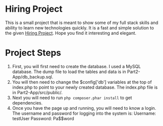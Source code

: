 # Hiring Project
This is a small project that is meant to show some of my full stack skills and ability to learn new technologies quickly.  It is a fast and simple solution to the given [Hiring Project](https://github.com/StrivvenMedia/HiringProject).  Hope you find it interesting and elegant.



# Project Steps
1. First, you will first need to create the database.  I used a MySQL database.  The dump file to load the tables and data is in Part2-App/db_backup.sql. 
2. You will then need to change the $config['db'] variables at the top of index.php to point to your newly created database.  The index.php file is in Part2-App/src/public/.
3. Next you will need to run `php composer.phar install`  to get dependencies.
4. Once you have the page up and running, you will need to know a login.  The username and password for logging into the system is:
        Username: testUser
        Password: Pa$$word

